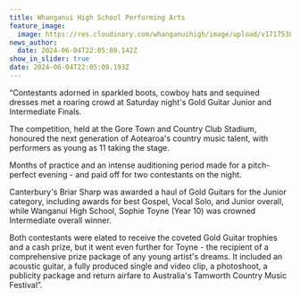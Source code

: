 ```yaml
---
title: Whanganui High School Performing Arts
feature_image:
  image: https://res.cloudinary.com/whanganuihigh/image/upload/v1717538817/News/Intermediate_winner_Sophie_Toyne.jpg
news_author:
  date: 2024-06-04T22:05:09.142Z
show_in_slider: true
date: 2024-06-04T22:05:09.193Z
---
```

“Contestants adorned in sparkled boots, cowboy hats and sequined dresses met a roaring crowd at Saturday night's Gold Guitar Junior and Intermediate Finals.

The competition, held at the Gore Town and Country Club Stadium, honoured the next generation of Aotearoa's country music talent, with performers as young as 11 taking the stage.

Months of practice and an intense auditioning period made for a pitch-perfect evening - and paid off for two contestants on the night.

Canterbury's Briar Sharp was awarded a haul of Gold Guitars for the Junior category, including awards for best Gospel, Vocal Solo, and Junior overall, while Wanganui High School, Sophie Toyne (Year 10) was crowned Intermediate overall winner.

Both contestants were elated to receive the coveted Gold Guitar trophies and a cash prize, but it went even further for Toyne - the recipient of a comprehensive prize package of any young artist's dreams. It included an acoustic guitar, a fully produced single and video clip, a photoshoot, a publicity package and return airfare to Australia's Tamworth Country Music Festival”.